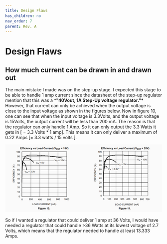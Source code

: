 ```yaml
---
title: Design Flaws
has_children: no
nav_order: 7
parent: Rev. A
---
```




# Design Flaws

## How much current can be drawn in and drawn out

The main mistake I made was on the step-up stage. I expected this stage to be able to handle 1 amp current since the datasheet of the step-up regulator mention that this was a ***"40Vout, 1A Step-Up voltage regulator."\*** However, that current can only be achieved when the output voltage is close to the input voltage as shown in the figures below. Now in figure 10, one can see that when the input voltage is 3.3Volts, and the output voltage is 15Volts, the output current will be less than 200 mA. The reason is that the regulator can only handle 1 Amp. So it can only output the 3.3 Watts it gets in [ = 3.3 Volts * 1 amp]. This means it can only deliver a maximum of 0.22 Amps [= 3.3 watts / 15 volts ]. 

![LMR64010 current chart](https://raw.githubusercontent.com/edmugu/arduino_adjustable_power_supply/master/documentation/snippets/lmr64010_current_chart.PNG)

So if I wanted a regulator that could deliver 1 amp at 36 Volts, I would have needed a regulator that could handle >36 Watts at its lowest voltage of 2.7 Volts, which means that the regulator needed to handle at least 13.333 Amps. 







